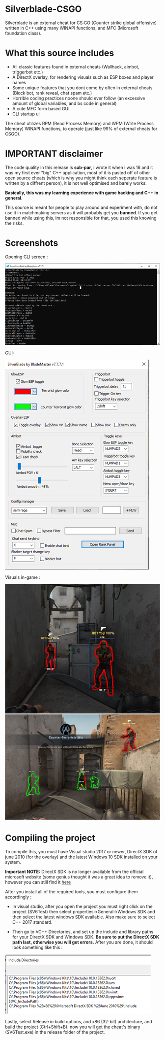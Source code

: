 # Silverblade-CSGO
Silverblade is an external cheat for CS:GO (Counter strike global offensive) written in C++ using many WINAPI functions, and MFC (Microsoft foundation class).

# What this source includes
* All classic features found in external cheats (Wallhack, aimbot, triggerbot etc.)
* A DirectX overlay, for rendering visuals such as ESP boxes and player names
* Some unique features that you dont come by often in external cheats (Block bot, rank reveal, chat spam etc.)
* Horrible coding practices noone should ever follow (an excessive amount of global variables, and bs code in general)
* A cute MFC form based GUI
* CLI startup ui

The cheat utilizes RPM (Read Process Memory) and WPM (Write Process Memory) WINAPI functions, to operate (just like 99% of external cheats for CSGO).

# IMPORTANT disclaimer
The code quality in this release is **sub-par**, i wrote it when i was 16 and it was my first ever "big" C++ application, most of it is pasted off of other open source cheats (which is why you might think each seperate feature is written by a diffrent person), it is not well optimised and barely works.

**Basically, this was my learning experience with game hacking and C++ in general.**

This source is meant for people to play around and experiment with, do not use it in matchmaking servers as it will probably get you **banned**.
If you get banned while using this, im not responsible for that, you used this knowing the risks.

# Screenshots
Opening CLI screen :

![Screenshot](ss4.png)

GUI:

![Screenshot](ss2.png)

Visuals in-game :

![Screenshot](ss1.png)
![Screenshot](ss3.png)



# Compiling the project
To compile this, you must have Visual studio 2017 or newer, DirectX SDK of june 2010 (for the overlay) and the latest Windows 10 SDK installed on your system.

**Important NOTE:** DirectX SDK is no longer available from the official microsoft website (some genius thought it was a great idea to remove it), however you can still find it [here](https://www.filehorse.com/download-directx-sdk/)

After you install all of the required tools, you must configure them accordingly :
* In visual studio, after you open the project you must right click on the project (SV6Test) then select properties->General->Windows SDK and then select the latest windows SDK available. Also make sure to select C++ 2017 standard.

* Then go to VC++ Directories, and set up the include and library paths for your DirectX SDK and Windows SDK. **Be sure to put the DirectX SDK path last, otherwise you will get errors.** After you are done, it should look something like this :

![Screenshot](vssettings.PNG)

Lastly, select Release in build options, and x86 (32-bit) architecture, and build the project (Ctrl+Shift+B).
now you will get the cheat's binary (SV6Test.exe) in the release folder of the project.




